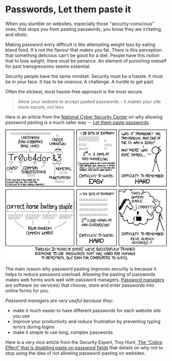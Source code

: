 # Passwords, Let them paste it

When you stumble on websites, especially those "security-conscious" ones, that stops you from pasting passwords, you know they are irritating, and idiotic.

Making password entry difficult is like attempting weight loss by eating bland food.
It's not the flavour that makes you fat. There is this perception that something delicious can't be good for a diet. People have this notion that to lose weight, there must be penance. An element of punishing oneself for past transgressions seems essential.

Security people have the same mindset. Security must be a hassle. It must be in your face. It has to be onerous. A challenge. A hurdle to get past.

Often the slickest, most hassle-free approach is the most secure.

> Allow your website to accept pasted passwords - it makes your site more secure, not less.

Here is an article from the [National Cyber Security Center](https://www.ncsc.gov.uk/) on why allowing password pasting is a much safer way -- [Let them paste passwords](https://www.ncsc.gov.uk/blog-post/let-them-paste-passwords).

![Password Strength)](/-/img/xkcd-password-strength.png)

The main reason why password pasting improves security is because it helps to reduce password overload. Allowing the pasting of passwords makes web forms work well with password managers. [Password managers](https://www.ncsc.gov.uk/collection/top-tips-for-staying-secure-online/password-managers) are software (or services) that choose, store and enter passwords into online forms for you.

_Password managers are very useful because they:_

- make it much easier to have different passwords for each website site you use
- improve your productivity and reduce frustration by preventing typing errors during logins
- make it simple to use long, complex passwords

Here is a very nice article from the Security Expert, Troy Hunt, [The “Cobra Effect” that is disabling paste on password fields](https://www.troyhunt.com/the-cobra-effect-that-is-disabling/) that details on why not to stop using the idea of not allowing password-pasting on websites.
